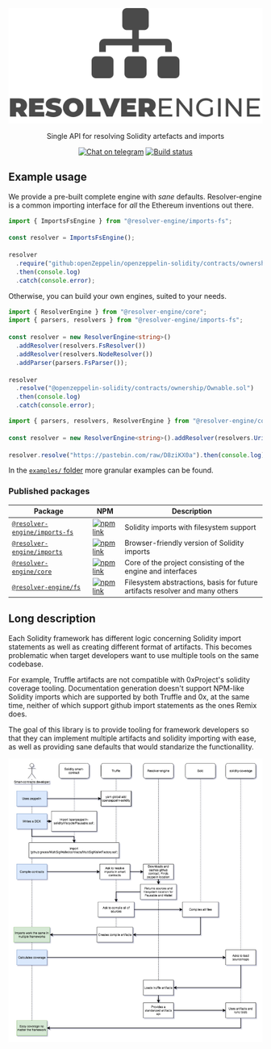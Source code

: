 <p align="center">
  <img src="doc/Logo@2x.png?raw=true">
  <p align="center">Single API for resolving Solidity artefacts and imports</p>

  <p align="center">
    <a href="https://t.me/resolverengine"><img alt="Chat on telegram" src="https://img.shields.io/badge/chat-on%20telegram-blue.svg" /></a>
    <a href="https://circleci.com/gh/Crypto-Punkers/resolver-engine/tree/master"><img alt="Build status" src="https://img.shields.io/circleci/project/github/Crypto-Punkers/resolver-engine/master.svg" /></a>
  </p>
</p>

## Example usage

We provide a pre-built complete engine with _sane_ defaults.
Resolver-engine is a common importing interface for _all_ the Ethereum inventions out there.

```typescript
import { ImportsFsEngine } from "@resolver-engine/imports-fs";

const resolver = ImportsFsEngine();

resolver
  .require("github:openZeppelin/openzeppelin-solidity/contracts/ownership/Ownable.sol")
  .then(console.log)
  .catch(console.error);
```

Otherwise, you can build your own engines, suited to your needs.

```typescript
import { ResolverEngine } from "@resolver-engine/core";
import { parsers, resolvers } from "@resolver-engine/imports-fs";

const resolver = new ResolverEngine<string>()
  .addResolver(resolvers.FsResolver())
  .addResolver(resolvers.NodeResolver())
  .addParser(parsers.FsParser());

resolver
  .resolve("@openzeppelin-solidity/contracts/ownership/Ownable.sol")
  .then(console.log)
  .catch(console.error);
```

```typescript
import { parsers, resolvers, ResolverEngine } from "@resolver-engine/core";

const resolver = new ResolverEngine<string>().addResolver(resolvers.UriResolver()).addParser(parsers.UrlParser());

resolver.resolve("https://pastebin.com/raw/D8ziKX0a").then(console.log);
```

In the [`examples/` folder](examples/) more granular examples can be found.

### Published packages

| Package                                               | NPM                                                                                                                            | Description                                                                  |
| ----------------------------------------------------- | ------------------------------------------------------------------------------------------------------------------------------ | ---------------------------------------------------------------------------- |
| [`@resolver-engine/imports-fs`](/packages/imports-fs) | [![npm link](https://img.shields.io/badge/npm-imports-fs-blue.svg)](https://www.npmjs.com/package/@resolver-engine/imports-fs) | Solidity imports with filesystem support                                     |
| [`@resolver-engine/imports`](/packages/imports)       | [![npm link](https://img.shields.io/badge/npm-imports-blue.svg)](https://www.npmjs.com/package/@resolver-engine/imports)       | Browser-friendly version of Solidity imports                                 |
| [`@resolver-engine/core`](packages/core)              | [![npm link](https://img.shields.io/badge/npm-core-blue.svg)](https://www.npmjs.com/package/@resolver-engine/core)             | Core of the project consisting of the engine and interfaces                  |
| [`@resolver-engine/fs`](packages/fs)                  | [![npm link](https://img.shields.io/badge/npm-fs-blue.svg)](https://www.npmjs.com/package/@resolver-engine/fs)                 | Filesystem abstractions, basis for future artifacts resolver and many others |

## Long description

Each Solidity framework has different logic concerning Solidity import statements as well as creating different format of artifacts. This becomes problematic when target developers want to use multiple tools on the same codebase.

For example, Truffle artifacts are not compatible with 0xProject's solidity coverage tooling. Documentation generation doesn't support NPM-like Solidity imports which are supported by both Truffle and 0x, at the same time, neither of which support github import statements as the ones Remix does.

The goal of this library is to provide tooling for framework developers so that they can implement multiple artifacts and solidity importing with ease, as well as providing sane defaults that would standarize the functionallity.

<p align="center">
  <img src="doc/SequenceRender.png?raw=true">
</p>
